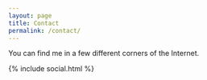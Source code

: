 ```yaml
---
layout: page
title: Contact
permalink: /contact/
---
```

You can find me in a few different corners of the Internet.

{% include social.html %}
